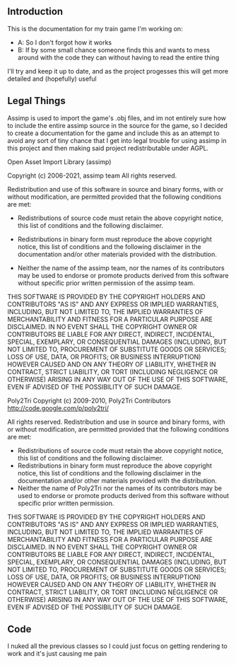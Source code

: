 
## Introduction

This is the documentation for my train game I'm working on:
* A: So I don't forgot how it works
* B: If by some small chance someone finds this and wants to mess around with the code
  they can without having to read the entire thing

I'll try and keep it up to date, and as the project progesses this will
get more detailed and (hopefully) useful

## Legal Things

Assimp is used to import the game's .obj files, and im not entirely sure
how to include the entire assimp source in the source for the game, so I
decided to create a documentation for the game and include this as an 
attempt to avoid any sort of tiny chance that I get into legal trouble for
using assimp in this project and then making said project redistributable
under AGPL.


Open Asset Import Library (assimp)

Copyright (c) 2006-2021, assimp team
All rights reserved.

Redistribution and use of this software in source and binary forms,
with or without modification, are permitted provided that the
following conditions are met:

* Redistributions of source code must retain the above
  copyright notice, this list of conditions and the
  following disclaimer.

* Redistributions in binary form must reproduce the above
  copyright notice, this list of conditions and the
  following disclaimer in the documentation and/or other
  materials provided with the distribution.

* Neither the name of the assimp team, nor the names of its
  contributors may be used to endorse or promote products
  derived from this software without specific prior
  written permission of the assimp team.

THIS SOFTWARE IS PROVIDED BY THE COPYRIGHT HOLDERS AND CONTRIBUTORS
"AS IS" AND ANY EXPRESS OR IMPLIED WARRANTIES, INCLUDING, BUT NOT
LIMITED TO, THE IMPLIED WARRANTIES OF MERCHANTABILITY AND FITNESS FOR
A PARTICULAR PURPOSE ARE DISCLAIMED. IN NO EVENT SHALL THE COPYRIGHT
OWNER OR CONTRIBUTORS BE LIABLE FOR ANY DIRECT, INDIRECT, INCIDENTAL,
SPECIAL, EXEMPLARY, OR CONSEQUENTIAL DAMAGES (INCLUDING, BUT NOT
LIMITED TO, PROCUREMENT OF SUBSTITUTE GOODS OR SERVICES; LOSS OF USE,
DATA, OR PROFITS; OR BUSINESS INTERRUPTION) HOWEVER CAUSED AND ON ANY
THEORY OF LIABILITY, WHETHER IN CONTRACT, STRICT LIABILITY, OR TORT
(INCLUDING NEGLIGENCE OR OTHERWISE) ARISING IN ANY WAY OUT OF THE USE
OF THIS SOFTWARE, EVEN IF ADVISED OF THE POSSIBILITY OF SUCH DAMAGE.

Poly2Tri Copyright (c) 2009-2010, Poly2Tri Contributors
http://code.google.com/p/poly2tri/

All rights reserved.
Redistribution and use in source and binary forms, with or without modification,
are permitted provided that the following conditions are met:

* Redistributions of source code must retain the above copyright notice,
  this list of conditions and the following disclaimer.
* Redistributions in binary form must reproduce the above copyright notice,
  this list of conditions and the following disclaimer in the documentation
  and/or other materials provided with the distribution.
* Neither the name of Poly2Tri nor the names of its contributors may be
  used to endorse or promote products derived from this software without specific
  prior written permission.

THIS SOFTWARE IS PROVIDED BY THE COPYRIGHT HOLDERS AND CONTRIBUTORS
"AS IS" AND ANY EXPRESS OR IMPLIED WARRANTIES, INCLUDING, BUT NOT
LIMITED TO, THE IMPLIED WARRANTIES OF MERCHANTABILITY AND FITNESS FOR
A PARTICULAR PURPOSE ARE DISCLAIMED. IN NO EVENT SHALL THE COPYRIGHT OWNER OR
CONTRIBUTORS BE LIABLE FOR ANY DIRECT, INDIRECT, INCIDENTAL, SPECIAL,
EXEMPLARY, OR CONSEQUENTIAL DAMAGES (INCLUDING, BUT NOT LIMITED TO,
PROCUREMENT OF SUBSTITUTE GOODS OR SERVICES; LOSS OF USE, DATA, OR
PROFITS; OR BUSINESS INTERRUPTION) HOWEVER CAUSED AND ON ANY THEORY OF
LIABILITY, WHETHER IN CONTRACT, STRICT LIABILITY, OR TORT (INCLUDING
NEGLIGENCE OR OTHERWISE) ARISING IN ANY WAY OUT OF THE USE OF THIS
SOFTWARE, EVEN IF ADVISED OF THE POSSIBILITY OF SUCH DAMAGE.

## Code

I nuked all the previous classes so I could just focus on getting rendering to work
and it's just causing me pain
